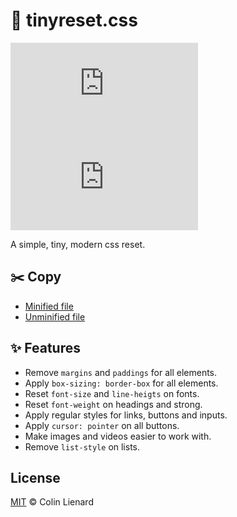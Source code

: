 # 🌊 tinyreset.css

[![MIT License](https://img.shields.io/github/license/ColinLienard/tinyreset.css)](LICENSE) ![Minified file size](https://img.shields.io/github/languages/code-size/ColinLienard/tinyreset.css)

A simple, tiny, modern css reset.

## ✂️ Copy

* [Minified file](tinyreset.min.css)
* [Unminified file](tinyreset.css)

## ✨ Features

* Remove `margins` and `paddings` for all elements.
* Apply `box-sizing: border-box` for all elements.
* Reset `font-size` and `line-heigts` on fonts.
* Reset `font-weight` on headings and strong.
* Apply regular styles for links, buttons and inputs.
* Apply `cursor: pointer` on all buttons.
* Make images and videos easier to work with.
* Remove `list-style` on lists.

## License

[MIT](LICENSE) © Colin Lienard